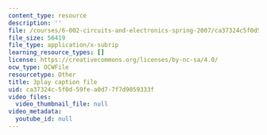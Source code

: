 ```yaml
---
content_type: resource
description: ''
file: /courses/6-002-circuits-and-electronics-spring-2007/ca37324c5f0d59fea0d77f7d9059333f_wNuBD4PYWvs.vtt
file_size: 56419
file_type: application/x-subrip
learning_resource_types: []
license: https://creativecommons.org/licenses/by-nc-sa/4.0/
ocw_type: OCWFile
resourcetype: Other
title: 3play caption file
uid: ca37324c-5f0d-59fe-a0d7-7f7d9059333f
video_files:
  video_thumbnail_file: null
video_metadata:
  youtube_id: null
---
```


